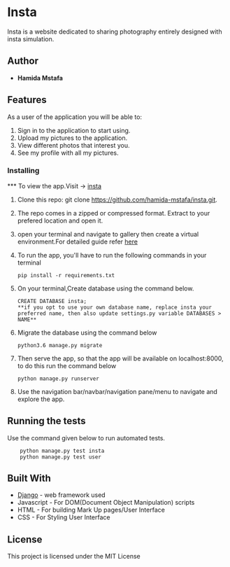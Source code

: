 # Insta
  Insta is a website dedicated to sharing photography entirely designed with insta simulation.


## Author

* **Hamida Mstafa**

## Features


As a user of the application you will be able to:



1. Sign in to the application to start using.
2. Upload my pictures to the application.
3. View different photos that interest you.
4. See my profile with all my pictures.

### Installing

*** To view the app.Visit -> [insta](http://instamids.herokuapp.com/)

1. Clone this repo: git clone https://github.com/hamida-mstafa/insta.git.
2. The repo comes in a zipped or compressed format. Extract to your prefered location and open it.
3. open your terminal and navigate to gallery then create a virtual environment.For detailed guide refer  [here](https://packaging.python.org/guides/installing-using-pip-and-virtualenv/)
3. To run the app, you'll have to run the following commands in your terminal


       pip install -r requirements.txt
4. On your terminal,Create database  using the command below.


       CREATE DATABASE insta;
       **if you opt to use your own database name, replace insta your preferred name, then also update settings.py variable DATABASES > NAME**

5. Migrate the database using the command below


       python3.6 manage.py migrate
6. Then serve the app, so that the app will be available on localhost:8000, to do this run the command below


       python manage.py runserver
7. Use the navigation bar/navbar/navigation pane/menu to navigate and explore the app.

## Running the tests

Use the command given below to run automated tests.


        python manage.py test insta
        python manage.py test user




## Built With

* [Django](https://www.djangoproject.com/) - web framework used
* Javascript - For DOM(Document Object Manipulation) scripts
* HTML - For building Mark Up pages/User Interface
* CSS - For Styling User Interface


## License

This project is licensed under the MIT License
